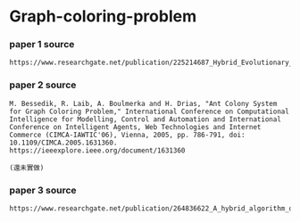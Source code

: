 ﻿# Graph-coloring-problem
 
### paper 1 source
    https://www.researchgate.net/publication/225214687_Hybrid_Evolutionary_Algorithms_for_Graph_Coloring

### paper 2 source
    M. Bessedik, R. Laib, A. Boulmerka and H. Drias, "Ant Colony System for Graph Coloring Problem," International Conference on Computational Intelligence for Modelling, Control and Automation and International Conference on Intelligent Agents, Web Technologies and Internet Commerce (CIMCA-IAWTIC'06), Vienna, 2005, pp. 786-791, doi: 10.1109/CIMCA.2005.1631360.
    https://ieeexplore.ieee.org/document/1631360
    
    (還未實做)

### paper 3 source
    https://www.researchgate.net/publication/264836622_A_hybrid_algorithm_of_simulated_annealing_and_tabu_search_for_graph_colouring_problem
